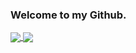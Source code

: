 ### Welcome to my Github.

<a href="https://github.com/anuraghazra/github-readme-stats">
  <img align="center" src="https://github-readme-stats-git-master-xtrcode.vercel.app/api?username=xtrcode&count_private=true&show_icons=true&show=prs_merged,prs_merged_percentage&theme=transparent" />
</a>
<a href="https://github.com/anuraghazra/github-readme-stats">
  <img align="center" src="https://github-readme-stats-git-master-xtrcode.vercel.app/api/top-langs/?username=xtrcode&count_private=true&exclude_repo=passmark-scraper,xtrcode-old,stuff,spos,fileupload,musterl-sungen-ulli-kehrle,psp2018,bitbot,blog,xnet,landing-vf.com,byob,bucket-stream" />
</a>
